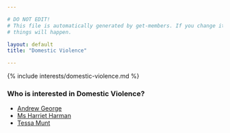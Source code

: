 ```yaml
---

# DO NOT EDIT!
# This file is automatically generated by get-members. If you change it, bad
# things will happen.

layout: default
title: "Domestic Violence"

---
```


{% include interests/domestic-violence.md %}

### Who is interested in Domestic Violence?


* [Andrew George](members/andrew-george.html)
* [Ms Harriet Harman](members/ms-harriet-harman.html)
* [Tessa Munt](members/tessa-munt.html)
